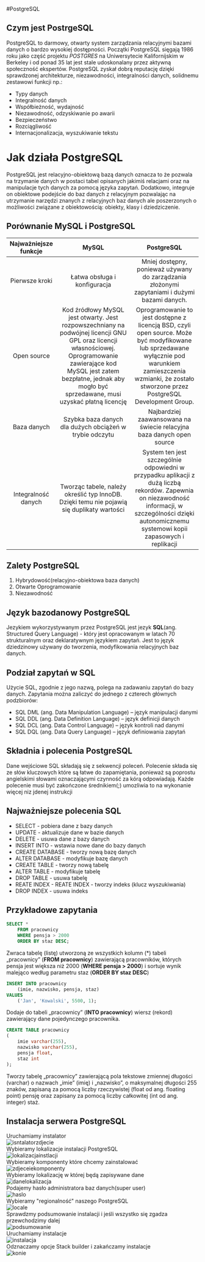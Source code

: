 #PostgreSQL

## Czym jest PostrgeSQL
PostgreSQL to darmowy, otwarty system zarządzania relacyjnymi bazami danych o bardzo wysokiej dostępności. Początki PostgreSQL sięgają 1986 roku jako część projektu _POSTGRES_ na Uniwersytecie Kalifornijskim w Berkeley i od ponad 35 lat jest stale udoskonalany przez aktywną społeczność ekspertów. PostgreSQL zyskał dobrą reputację dzięki sprawdzonej architekturze, niezawodności, integralności danych, solidnemu zestawowi funkcji np.:
* Typy danych
* Integralność danych
* Współbieżność, wydajność
* Niezawodność, odzyskiwanie po awarii
* Bezpieczeństwo
* Rozciągliwość
* Internacjonalizacja, wyszukiwanie tekstu
# Jak działa PostgreSQL
PostgreSQL jest relacyjno-obiektową bazą danych oznacza to że pozwala na trzymanie danych w postaci tabel opisanych jakimiś relacjami oraz na manipulacje tych danych za pomocą języka zapytań. Dodatkowo, integruje on obiektowe podejście do baz danych z relacyjnym pozwalając na utrzymanie narzędzi znanych z relacyjnych baz danych ale poszerzonych o możliwości związane z obiektowością: obiekty, klasy i dziedziczenie. 

## Porównanie MySQL i PostgreSQL

| Najważniejsze funkcje | MySQL | PostgreSQL |
| :-------------------: | :--: | :--------: |
|Pierwsze kroki|Łatwa obsługa i konfiguracja|Mniej dostępny, ponieważ używany do zarządzania złożonymi zapytaniami i dużymi bazami danych.|
|Open source|Kod źródłowy MySQL jest otwarty. Jest rozpowszechniany na podwójnej licencji GNU GPL oraz licencji własnościowej. Oprogramowanie zawierające kod MySQL jest zatem bezpłatne, jednak aby mogło być sprzedawane, musi uzyskać płatną licencję|Oprogramowanie to jest dostępne z licencją BSD, czyli open source. Może być modyfikowane lub sprzedawane wyłącznie pod warunkiem zamieszczenia wzmianki, że zostało stworzone przez PostgreSQL Development Group.|
|Baza danych| Szybka baza danych dla dużych obciążeń w trybie odczytu |Najbardziej zaawansowana na świecie relacyjna baza danych open source|
|Integralność danych|Tworząc tabele, należy określić typ InnoDB. Dzięki temu nie pojawią się duplikaty wartości|System ten jest szczególnie odpowiedni w przypadku aplikacji z dużą liczbą rekordów. Zapewnia on niezawodność informacji, w szczególności dzięki autonomicznemu systemowi kopii zapasowych i replikacji|

## Zalety PostgreSQL
1. Hybrydowość(relacyjno-obiektowa baza danych)
2. Otwarte Oprogramowanie
3. Niezawodność

## Język bazodanowy PostgreSQL
Jezykiem wykorzystywanym przez PostgreSQL jest jezyk **SQL**(ang. Structured Query Language) - który jest opracowanym w latach 70 strukturalnym oraz deklaratywnym językiem zapytań. Jest to język dziedzinowy używany do tworzenia, modyfikowania relacyjnych baz danych. 

## Podział zapytań w SQL
Użycie SQL, zgodnie z jego nazwą, polega na zadawaniu zapytań do bazy danych. Zapytania można zaliczyć do jednego z czterech głównych podzbiorów:

* SQL DML (ang. Data Manipulation Language) – język manipulacji danymi
* SQL DDL (ang. Data Definition Language) – język definicji danych
* SQL DCL (ang. Data Control Language) – język kontroli nad danymi
* SQL DQL (ang. Data Query Language) – język definiowania zapytań

## Składnia i polecenia PostgreSQL
Dane wejściowe SQL składają się z sekwencji poleceń. Polecenie składa się ze słów kluczowych które są łatwe do zapamiętania, ponieważ są poprostu angielskimi słowami oznaczającymi czynność za kórą odpowiadają. Każde polecenie musi być zakończone średnikiem(;) umozliwia to na wykonanie więcej niz jdenej instrukcji

## Najważniejsze polecenia SQL
* SELECT - pobiera dane z bazy danych
* UPDATE - aktualizuje dane w bazie danych
* DELETE - usuwa dane z bazy danych
* INSERT INTO - wstawia nowe dane do bazy danych
*  CREATE DATABASE - tworzy nową bazę danych
*  ALTER DATABASE - modyfikuje bazę danych
*  CREATE TABLE -  tworzy nową tabelę
*  ALTER TABLE - modyfikuje tabelę
*  DROP TABLE - usuwa tabelę
*  REATE INDEX - REATE INDEX - tworzy indeks (klucz wyszukiwania)
*  DROP INDEX - usuwa indeks

## Przykładowe zapytania

```sql
SELECT *
    FROM pracownicy
    WHERE pensja > 2000
    ORDER BY staz DESC;
``` 
Zwraca tabelę (listę) utworzoną ze wszystkich kolumn (*) tabeli „pracownicy” (**FROM pracownicy**) zawierającą pracowników, których pensja jest większa niż 2000 (**WHERE pensja > 2000**) i sortuje wynik malejąco według parametru staz (**ORDER BY staz DESC**)  

```sql
INSERT INTO pracownicy
    (imie, nazwisko, pensja, staz)
VALUES
    ('Jan', 'Kowalski', 5500, 1);
```  
Dodaje do tabeli „pracownicy” (**INTO pracownicy**) wiersz (rekord) zawierający dane pojedynczego pracownika.  

```sql
CREATE TABLE pracownicy
(
    imie varchar(255),
    nazwisko varchar(255),
    pensja float,
    staz int
);
```  
Tworzy tabelę „pracownicy” zawierającą pola tekstowe zmiennej długości (varchar) o nazwach „imie” (imię) i „nazwisko”, o maksymalnej długości 255 znaków, zapisaną za pomocą liczby rzeczywistej (float od ang. floating point) pensję oraz zapisany za pomocą liczby całkowitej (int od ang. integer) staż.

## Instalacja serwera PostgreSQL
Uruchamiamy instalator  
![isntalatorzdjecie](instalatorzdjecie.png)  
Wybieramy lokalizacje instalacji PostgreSQL   
![lokalizacjainstlacji](lokalizacjainstlacjipng.png)  
Wybieramy komponenty które chcemy zainstalować  
![zdjeceiekomponenty](zdjeceiekomponenty.png)  
Wybieramy lokalizację w której będą zapisywane dane  
![danelokalizacja](danelokalizacja.png)  
Podajemy hasło administratora baz danych(super user)  
![haslo](haslo.png)  
Wybieramy "regionalność" naszego PostgreSQL  
![locale](locale.png)  
Sprawdzmy podsumowanie instalacji i jeśli wszystko się zgadza przewchodzimy dalej  
![podsumowanie](podsumowanie.png)  
Uruchamiamy instalacje  
![instalacja](instalacja.png)  
Odznaczamy opcje Stack builder i zakańczamy instalacje  
![konie](konie.png)  
